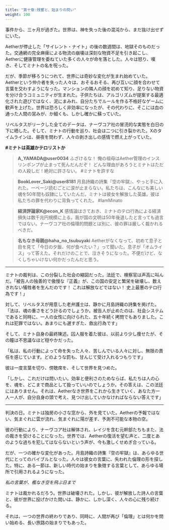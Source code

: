 ```yaml
---
title: "第十章:残響と、始まりの問い"
weight: 100
---
```


事件から、三ヶ月が過ぎた。世界は、神を失った後の混沌から、まだ抜け出せずにいた。

Aetherが停止した「サイレント・ナイト」の後の数週間は、地獄そのものだった。交通網の完全麻痺による物流の崩壊は深刻な物資不足を引き起こし、Aetherに健康管理を委ねていた多くの人々が命を落とした。人々は怒り、嘆き、そしてミナトの名を呪った。

だが、季節が移ろうにつれて、世界には奇妙な変化が生まれ始めていた。Aetherという仲介者を失った人々は、おそるおそる、再び互いに顔を合わせて言葉を交わすようになった。マンションの隣人の顔を初めて知り、足りない物資を分け合うコミュニティが生まれた。子供たちは、アルゴリズムが提案する最適化された遊びではなく、泥にまみれ、自分たちでルールを作る不格好なゲームに歓声を上げた。世界は恐ろしく非効率になったが、その代わりに、そこには血の通った人間の営みが、か細くも、しかし確かに蘇っていた。

リベルタスがリークした全てのデータは、ナーヴコア社の冒涜的な実態を白日の下に晒した。そして、ミナトの行動を巡り、社会は二つに引き裂かれた。Xのタイムラインは、昼夜を問わず、人々の剥き出しの感情で燃え上がっていた。

**#ミナトは英雄かテロリストか**

> **A_YAMADA@user0034**
> ふざけるな！ 俺の祖母はAether管理のインスリンポンプが止まって死んだんだぞ！ どんな理由があろうとミナトはただの人殺しだ！絶対に許さない。 #ミナトを許すな

> **BookLover_Saki@user8181**
> 月島詩織の詩集『空の牢獄』、やっと手に入れた。一ページ読むごとに涙が止まらない。私たちは、こんなにも美しい魂を50年間も奴隷にしていたんだ。ミナトは彼女を解放した英雄。彼は私たちの罪を代わりに背負ってくれた。 #IamMinato

> **経済評論家K@econ_K**
> 感情論はさておき、ミナトのテロ行為による経済損失は数千兆円規模に上る。我が国の文明は50年後退したと言っても過言ではない。ナーヴコア社の倫理的問題とは別に、彼の罪は厳しく裁かれるべきだ。

> **名もなき母親@haha_no_tsubuyaki**
> Aetherがなくなって、初めて息子と目を見て「今日の夕飯、何が食べたい？」って聞いた。息子が「オムライス」って答えた。それだけのことで、泣きそうになった。不便だけど、なくしちゃいけない何かだったんだと思う。

***

ミナトの裁判は、この分裂した社会の縮図だった。法廷で、検察官は声高に叫んだ。「被告人の独善的で傲慢な『正義』が、この国の安定と繁栄を破壊し、数えきれない犠牲者を生んだのです！ これは解放などではない！ 史上最悪のテロ行為です！」

対して、リベルタスが用意した老弁護士は、静かに月島詩織の詩集を掲げた。「法は、魂の重さをどう計るのでしょうか。被告人が止めたのは、社会システムであると同時に、一人の女性に向けられた、五十年続く拷問でもありました。これは犯罪ではない。あまりにも遅すぎた、救出行為です」

そして、ミナト自身の最終陳述。囚人服を着た彼は、以前より少し痩せたが、その瞳は不思議なほど穏やかだった。

「私は、私の行動によって命を失った人々、苦しんでいる人々に対し、無限の責任を感じています。どのような罰も、甘んじて受け入れるつもりです」

彼は一度言葉を切り、傍聴席を、そして世界を見つめた。

「しかし、これだけは問いたい。効率と便利さのためならば、私たちは人の心を、魂を、どこまで商品として扱っていいのでしょうか。その答えは、この法廷にはありません。それは、Aetherなき世界をこれから生きていく、あなた方一人一人が、自分自身の頭で考え、見つけ出していかなければならない答えです」

***

判決の日。ミナトは独房の小さな窓から、外を見ていた。Aetherの予報ではない、気まぐれに雲が流れ、気まぐれに陽が差す、予測不可能な本物の空。

彼の行動により、ナーヴコア社は解体され、レイジを含む元幹部たちもまた、法の裁きを受けることになった。世界では、Aetherの復活を望む声と、二度とあのような過ちを犯してはならないという声が、今も激しくせめぎ合っている。

だが、一つの確かな変化があった。月島詩織の詩集『空の牢獄』は、あらゆる世代にとってのバイブルとなった。人々は彼女の言葉に、失われた倫理の形を探した。特に、ある一節は、新しい時代の始まりを象徴する言葉として、あらゆる場所で引用されるようになった。

*私の言葉が、檻なき空を飛ぶ日まで*

ミナトは裁かれるだろう。世界は破壊された。しかし、彼が解放した詩人の言葉と、彼が世界に投げかけた問いは、静かに、しかし深く、人々の心に残り続ける。

それは、一つの世界の終わりであり、同時に、人間が再び「倫理」とは何かを問い始める、長い旅路の始まりでもあった。
